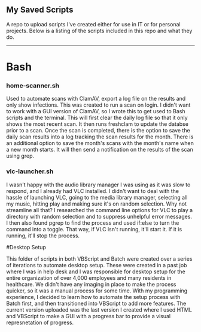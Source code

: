 ## My Saved Scripts

A repo to upload scripts I've created either for use in IT or for personal projects.  Below is a listing of the scripts included in this repo and what they do.

--------------------

# Bash

### home-scanner.sh
Used to automate scans with ClamAV, export a log file on the results and only show infections.  This was created to run a scan on login.  I didn't want to work with a GUI version of ClamAV, so I wrote this to get used to Bash scripts and the terminal.  This will first clear the daily log file so that it only shows the most recent scan.  It then runs freshclam to update the databse prior to a scan.  Once the scan is completed, there is the option to save the daily scan results into a log tracking the scan results for the month.  There is an additional option to save the month's scans with the month's name when a new month starts.  It will then send a notification on the results of the scan using grep.

### vlc-launcher.sh
I wasn't happy with the audio library manager I was using as it was slow to respond, and I already had VLC installed.  I didn't want to deal with the hassle of launching VLC, going to the media library manager, selecting all my music, hitting play and making sure it's on random selection.  Why not streamline all that?  I researched the command line options for VLC to play a directory with random selection and to suppress unhelpful error messages.  I then also found pgrep to find the process and used if:else to turn the command into a toggle.  That way, if VLC isn't running, it'll start it.  If it is running, it'll stop the process.

#Desktop Setup

This folder of scripts in both VBScript and Batch were created over a series of iterations to automate desktop setup.  These were created in a past job where I was in help desk and I was responsible for desktop setup for the entire organization of over 4,000 employees and many residents in healthcare.  We didn't have any imaging in place to make the process quicker, so it was a manual process for some time.  With my programming experience, I decided to learn how to automate the setup process with Batch first, and then transitioned into VBScript to add more features.  The current version uploaded was the last version I created where I used HTML and VBScript to make a GUI with a progress bar to provide a visual represnetation of progress.
